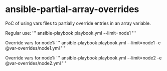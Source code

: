 # ansible-partial-array-overrides

PoC of using vars files to partially override entries in an array variable.

Regular use:
'''
ansible-playbook playbook.yml --limit=node1
'''

Override vars for node1:
'''
ansible-playbook playbook.yml --limit=node1 -e @var-overrides/node1.yml
'''

Override vars for node1:
'''
ansible-playbook playbook.yml --limit=node2 -e @var-overrides/node2.yml
'''
